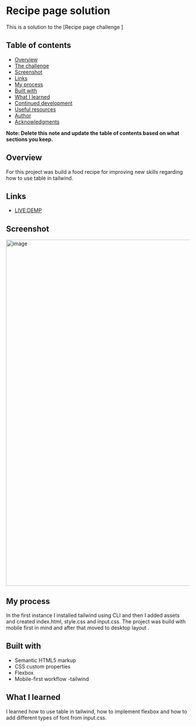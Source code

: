 # Recipe page solution

This is a solution to the [Recipe page challenge ]

## Table of contents

  - [Overview](#overview)
  - [The challenge](#the-challenge)
  - [Screenshot](#screenshot)
  - [Links](#links)
  - [My process](#my-process)
  - [Built with](#built-with)
  - [What I learned](#what-i-learned)
  - [Continued development](#continued-development)
  - [Useful resources](#useful-resources)
  - [Author](#author)
  - [Acknowledgments](#acknowledgments)

**Note: Delete this note and update the table of contents based on what sections you keep.**

## Overview

For this project was build a food recipe for improving new skills regarding how to use table in tailwind.

## Links
- [LIVE:DEMP](https://miron-silviu.github.io/main-recipe/)

## Screenshot
<img width="946" alt="image" src="https://github.com/user-attachments/assets/8bcf18c3-0d43-4cef-b881-0dffc564dec7">


## My process

In the first instance I installed tailwind using CLI and then I added assets and created index.html, style.css and input.css. The project was build with mobile first in mind and after that moved to desktop layout .

## Built with

- Semantic HTML5 markup
- CSS custom properties
- Flexbox
- Mobile-first workflow
 -tailwind

## What I learned

I learned how to use table in tailwind, how to implement flexbox and how to add different types of font from input.css.
